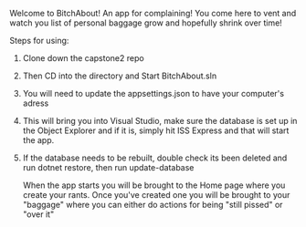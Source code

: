 Welcome to BitchAbout! An app for complaining! You come here to vent and watch you list of personal baggage grow and hopefully shrink over time!

Steps for using:

1. Clone down the capstone2 repo

2. Then CD into the directory and Start BitchAbout.sln

3. You will need to update the appsettings.json to have your computer's adress

4. This will bring you into Visual Studio, make sure the database is set up in the Object Explorer and if it is, simply hit ISS Express and that will start the app.

5. If the database needs to be rebuilt, double check its been deleted and run dotnet restore, then run update-database

   When the app starts you will be brought to the Home page where you create your rants. Once you've created one you will be brought to your "baggage" where you can either do actions for being "still pissed" or "over it"

